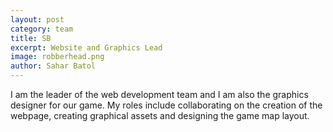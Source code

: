 ```yaml
---
layout: post
category: team
title: SB
excerpt: Website and Graphics Lead
image: robberhead.png
author: Sahar Batol
---
```


I am the leader of the web development team and I am also the graphics designer for our game. My roles include collaborating on the creation of the webpage, creating graphical assets and designing the game map layout.